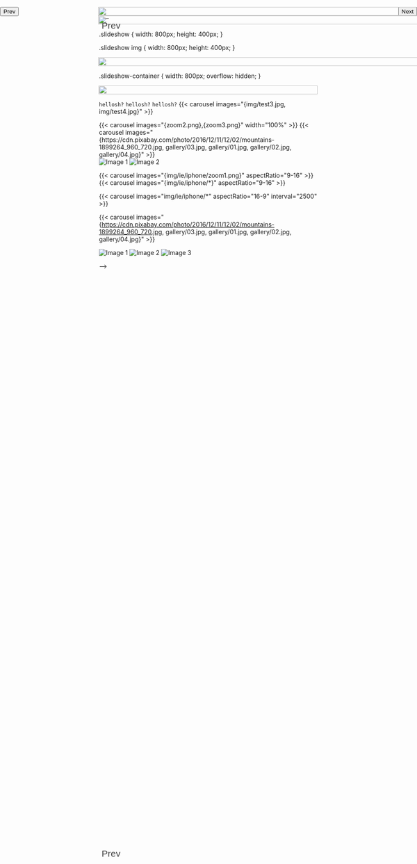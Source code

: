 <!-- scrap
~ ~ ~ ~ ~ ~ ~ ~ ~ ~ ~ ~ ~ ~ ~ ~ ~ ~ ~ ~ ~ ~ ~ ~ ~ ~ ~ ~
~ • ~ • ~ • ~ • ~ • ~ • ~ • ~ • ~ • ~ • ~ • ~ • ~ • ~ •
~ ~ ~ ~ ~ ~ ~ ~ ~ ~ ~ ~ ~ ~ ~ ~ ~ ~ ~ ~ ~ ~ ~ ~ ~ ~ ~ ~
EXAMPLES • EXAMPLES • EXAMPLES • EXAMPLES • EXAMPLES •
• EXAMPLES • EXAMPLES • EXAMPLES • EXAMPLES • EXAMPLES
EXAMPLES • EXAMPLES • EXAMPLES • EXAMPLES • EXAMPLES •

{{< carousel images="{https://cdn.pixabay.com/photo/2016/12/11/12/02/mountains-1899264_960_720.jpg, gallery/03.jpg, gallery/01.jpg, gallery/02.jpg, gallery/04.jpg}" >}}

{{< carousel images="gallery/*" aspectRatio="21-9" interval="2500" >}}

EXAMPLES • EXAMPLES • EXAMPLES • EXAMPLES • EXAMPLES •
• EXAMPLES • EXAMPLES • EXAMPLES • EXAMPLES • EXAMPLES
EXAMPLES • EXAMPLES • EXAMPLES • EXAMPLES • EXAMPLES •



<style>
.slide {
  display: flex;
  align-items: center;
  justify-content: center;
}

.slide img {
  width: 100%;
}
</style>

<div class="slides">

  <div class="slide">
    <img src="test1.jpg">
  </div>

  <div class="slide">
    <img src="test2.jpg">
  </div>

  <div class="slide">
    <img src="img/test3.jpg">
  </div>

</div>

<script>
const slides = document.querySelectorAll('.slide');

let index = 0;

function updateSlide() {
  slides.forEach(slide => {
    slide.style.display = 'none';
  });

  slides[index].style.display = 'flex';
}

updateSlide(); // Initial
</script>


<!-- Added buttons back -->

<button class="prev">Prev</button>
<button class="next">Next</button>

<script>

// Button refs
const prevButton = document.querySelector('.prev');
const nextButton = document.querySelector('.next');

// Click handlers
prevButton.addEventListener('click', () => {
  index = Math.max(index - 1, 0); // Prevent going below 0
  updateSlide();
});

nextButton.addEventListener('click', () => {
  index = Math.min(index + 1, slides.length - 1); // Prevent going past last slide
  updateSlide();
});

</script>



<style>
.slideshow-container {
  width: 400px;
  position: relative;
}

.slideshow {
  display: block;
  flex-wrap: nowrap;
  overflow: hidden;
  width: 100%;
  animation: slide 20s infinite;
  transition: margin-left 0.5s ease-out;
}

.slideshow img {
  width: 100%;
  flex-shrink: 0;
}

.controls {
  position: absolute;
  top: 50%;
  width: 100%;
}

.controls button {
  font-size: 1.5em;
  border: none;
  background: none;
  color: #444;
  cursor: pointer;
}

.prev {
  position: absolute;
  left: 0;
}
.next {
  position: absolute;
  right: 0;
}
</style>

<div class="slideshow-container">

  <div class="slideshow">
    <img src="test1.jpg">
    <img src="test2.jpg">
    <img src="img/test3.jpg">
  </div>

  <div class="controls">
    <button class="prev">←</button>
    <button class="next">→</button>
  </div>

</div>

<script>
const slides = document.querySelector('.slideshow');
const prevButton = document.querySelector('.prev');
const nextButton = document.querySelector('.next');

let index = 0;

const updateSlidePosition = () => {
  slides.style.marginLeft = `-${index * 100}%`;
}

prevButton.addEventListener('click', () => {
  index = (index > 0) ? index - 1 : 0;
  updateSlidePosition();
})

nextButton.addEventListener('click', () => {
  index = (index < 2) ? index + 1 : 2;
  updateSlidePosition();
})
</script>



<style>
.slideshow-container {
  width: 800px;
  position: relative;
}

.slideshow {
  display: flex;
  width: 100%;
  animation: slide 20s infinite;
}

.controls {
  position: absolute;
  top: 50%;
  width: 100%;
}

.controls button {
  font-size: 1.5em;
  border: none;
  background: none;
  color: #444;
  cursor: pointer;
}

.prev {
  position: absolute;
  left: 0;
}

.next {
  position: absolute;
  right: 0;
}

</style>

<div class="slideshow-container">

  <div class="slideshow">
    <img src="test1.jpg">
    <img src="test2.jpg">
    <img src="img/image3.jpg">
  </div>

  <div class="controls">
    <button class="prev">Prev</button>
    <button class="next">Next</button>
  </div>

</div>




.slideshow {
  width: 800px;
  height: 400px;
}

.slideshow img {
  width: 800px;
  height: 400px;
}

<div class="slideshow-container">
  <div class="slideshow">
    <img src="test1.jpg">
    <img src="test2.jpg">
    <img src="img/test3.jpg">
  </div>
</div>

.slideshow-container {
  width: 800px;
  overflow: hidden;
}

<div class="controls">
  <button class="prev">Prev</button>
  <button class="next">Next</button>
</div>


<style>
.slideshow {
  display: flex;
  animation: slide 20s infinite;
}

@keyframes slide {
  0% {margin-left: 0;}
  25% {margin-left: -100%;}
  50% {margin-left: -200%;}
  75% {margin-left: -300%;}
}
</style>

<div class="slideshow">

  <img src="test1.jpg">
  <img src="test2.jpg">
  <img src="img/test3.jpg">

</div>

<code>hellosh?</code> <code>hellosh?</code> <code>hellosh?</code>
{{< carousel images="{img/test3.jpg, img/test4.jpg}" >}}






<div style="width: 100%;">
</div>
{{< carousel images="{zoom2.png},{zoom3.png}" width="100%" >}}
{{< carousel images="{https://cdn.pixabay.com/photo/2016/12/11/12/02/mountains-1899264_960_720.jpg, gallery/03.jpg, gallery/01.jpg, gallery/02.jpg, gallery/04.jpg}" >}}

<div class="carousel">

  <img src="img/ie/iphone/zoom2.png" alt="Image 1">
  <img src="/img/ie/iphone/zoom1.png" alt="Image 2">

</div>

{{< carousel images="{img/ie/iphone/zoom1.png}" aspectRatio="9-16" >}}
{{< carousel images="{img/ie/iphone/*}" aspectRatio="9-16" >}}

{{< carousel images="img/ie/iphone/*" aspectRatio="16-9" interval="2500" >}}

{{< carousel images="{https://cdn.pixabay.com/photo/2016/12/11/12/02/mountains-1899264_960_720.jpg, gallery/03.jpg, gallery/01.jpg, gallery/02.jpg, gallery/04.jpg}" >}}


<div class="carousel">

  <img src="/content/posts/post3/img/ie/iphone/zoom1.png" alt="Image 1">

  <img src="/content/posts/post3/img/ie/iphone/zoom2.png" alt="Image 2">

  <img src="/anytype/content/posts/post3/img/ie/iphone/zoom3.png" alt="Image 3">

</div>


-->
